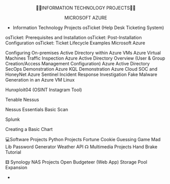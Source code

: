 <p style="text-align:center">👨‍💻INFORMATION TECHNOLOGY PROJECTS👨‍💻</p>
<p style="text-align:center">MICROSOFT AZURE</p>



-  Information Technology Projects
osTicket (Help Desk Ticketing System)

osTicket: Prerequisites and Installation
osTicket: Post-Installation Configuration
osTicket: Ticket Lifecycle Examples
Microsoft Azure

Configuring On-premises Active Directory within Azure VMs
Azure Virtual Machines Traffic Inspection
Azure Active Directory Overview (User & Group Creation/Access Management Configuration)
Azure Active Directory SecOps Demonstration
Azure KQL Demonstration
Azure Cloud SOC and HoneyNet
Azure Sentinel Incident Response Investigation
Fake Malware Generation in an Azure VM
Linux

Hunxploit04 (OSINT Instagram Tool)


Tenable Nessus

Nessus Essentials Basic Scan


Splunk

Creating a Basic Chart


💻Software Projects
Python Projects
Fortune Cookie
Guessing Game
Mad Lib
Password Generator
Weather API
☊ Multimedia Projects
Hand Brake Tutorial


⚅ Synology NAS Projects
Open Budgeteer (Web App)
Storage Pool Expansion

- 

<!---
klcollier/klcollier is a ✨ special ✨ repository because its `README.md` (this file) appears on your GitHub profile.
You can click the Preview link to take a look at your changes.
--->
